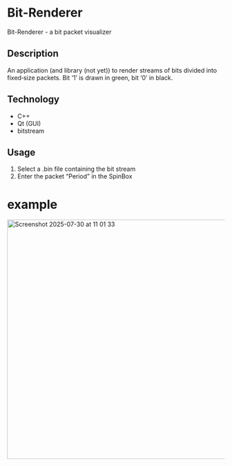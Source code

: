 
# Bit-Renderer
Bit-Renderer - a bit packet visualizer

## Description 
An application (and library (not yet)) to render streams of bits divided into fixed‑size packets. Bit ‘1’ is drawn in green, bit ‘0’ in black. 

## Technology
- C++
- Qt (GUI)
- bitstream

## Usage 
1. Select a .bin file containing the bit stream
2. Enter the packet “Period” in the SpinBox

# example
<img width="1156" height="554" alt="Screenshot 2025-07-30 at 11 01 33" src="https://github.com/user-attachments/assets/e1e18cae-53b9-4ce8-a5ae-296727c25607" />
